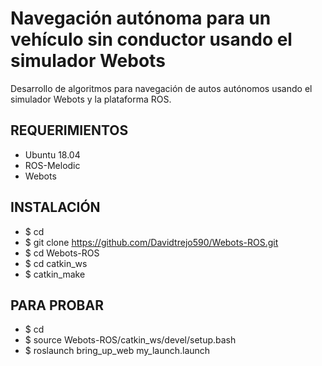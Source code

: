 # Navegación autónoma para un vehículo sin conductor usando el simulador Webots

Desarrollo de  algoritmos para navegación de autos autónomos usando el simulador Webots y la plataforma ROS.

## REQUERIMIENTOS

* Ubuntu 18.04
* ROS-Melodic
* Webots

## INSTALACIÓN 

* $ cd
* $ git clone https://github.com/Davidtrejo590/Webots-ROS.git
* $ cd Webots-ROS
* $ cd catkin_ws
* $ catkin_make

## PARA PROBAR 

* $ cd
* $ source Webots-ROS/catkin_ws/devel/setup.bash
* $ roslaunch bring_up_web my_launch.launch




